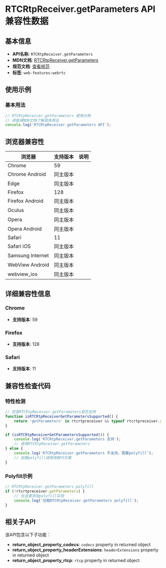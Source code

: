 # RTCRtpReceiver.getParameters API 兼容性数据

## 基本信息

- **API名称**: `RTCRtpReceiver.getParameters`
- **MDN文档**: [RTCRtpReceiver.getParameters](https://developer.mozilla.org/docs/Web/API/RTCRtpReceiver/getParameters)
- **规范文档**: [查看规范](https://w3c.github.io/webrtc-pc/#dom-rtcrtpreceiver-getparameters)
- **标签**: `web-features:webrtc`

## 使用示例

### 基本用法

```javascript
// RTCRtpReceiver.getParameters 使用示例
// 请查阅MDN文档了解具体用法
console.log('RTCRtpReceiver.getParameters API');
```

## 浏览器兼容性

| 浏览器 | 支持版本 | 说明 |
|--------|----------|------|
| Chrome | 59 |  |
| Chrome Android | 同主版本 |  |
| Edge | 同主版本 |  |
| Firefox | 128 |  |
| Firefox Android | 同主版本 |  |
| Oculus | 同主版本 |  |
| Opera | 同主版本 |  |
| Opera Android | 同主版本 |  |
| Safari | 11 |  |
| Safari iOS | 同主版本 |  |
| Samsung Internet | 同主版本 |  |
| WebView Android | 同主版本 |  |
| webview_ios | 同主版本 |  |

## 详细兼容性信息

### Chrome

- **支持版本**: 59

### Firefox

- **支持版本**: 128

### Safari

- **支持版本**: 11

## 兼容性检查代码

### 特性检测

```javascript
// 检查RTCRtpReceiver.getParameters是否支持
function isRTCRtpReceiverGetParametersSupported() {
    return 'getParameters' in rtcrtpreceiver && typeof rtcrtpreceiver.getParameters === 'function';
}

if (isRTCRtpReceiverGetParametersSupported()) {
    console.log('RTCRtpReceiver.getParameters 支持');
    // 使用RTCRtpReceiver.getParameters
} else {
    console.log('RTCRtpReceiver.getParameters 不支持，需要polyfill');
    // 加载polyfill或使用替代方案
}
```

### Polyfill示例

```javascript
// RTCRtpReceiver.getParameters polyfill
if (!rtcrtpreceiver.getParameters) {
    // 在这里添加polyfill实现
    console.log('加载RTCRtpReceiver.getParameters polyfill');
}
```

## 相关子API

该API包含以下子功能：

- **return_object_property_codecs**: `codecs` property in returned object
- **return_object_property_headerExtensions**: `headerExtensions` property in returned object
- **return_object_property_rtcp**: `rtcp` property in returned object


